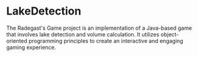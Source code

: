 # LakeDetection
The Radegast's Game project is an implementation of a Java-based game that involves lake detection and volume calculation. It utilizes object-oriented programming principles to create an interactive and engaging gaming experience. 
